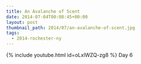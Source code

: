 ```yaml
---
title: An Avalanche of Scent
date: 2014-07-04T00:08:45+00:00
layout: post
thumbnail_path: 2014/07/an-avalanche-of-scent.jpg
tags:
  - 2014-rochester-ny
---
```

{% include youtube.html id=oLxlWZQ-zg8 %}
Day 6
